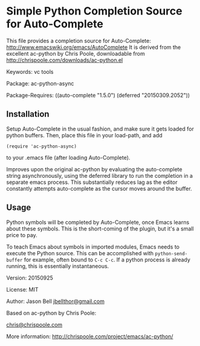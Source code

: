 Simple Python Completion Source for Auto-Complete
=================================================
This file provides a completion source for Auto-Complete:
http://www.emacswiki.org/emacs/AutoComplete
It is derived from the excellent ac-python by Chris Poole, downloadable from
http://chrispoole.com/downloads/ac-python.el

Keywords: vc tools

Package: ac-python-async

Package-Requires: ((auto-complete "1.5.0") (deferred "20150309.2052"))

Installation
------------

Setup Auto-Complete in the usual fashion, and make sure it gets loaded for
python buffers. Then, place this file in your load-path, and add

    (require 'ac-python-async)

to your .emacs file (after loading Auto-Complete).

Improves upon the original ac-python by evaluating the auto-complete string
asynchronously, using the deferred library to run the completion in a separate emacs
process.  This substantially reduces lag as the editor constantly attempts
auto-complete as the cursor moves around the buffer.

Usage
-----

Python symbols will be completed by Auto-Complete, once Emacs learns about
these symbols. This is the short-coming of the plugin, but it's a small
price to pay.

To teach Emacs about symbols in imported modules, Emacs needs to execute
the Python source. This can be accomplished with `python-send-buffer` for
example, often bound to `C-c C-c`. If a python process is already running,
this is essentially instantaneous.

Version: 20150925

License: MIT

Author: Jason Bell  <jbellthor@gmail.com>

Based on ac-python by Chris Poole:

<chris@chrispoole.com>

More information: http://chrispoole.com/project/emacs/ac-python/
